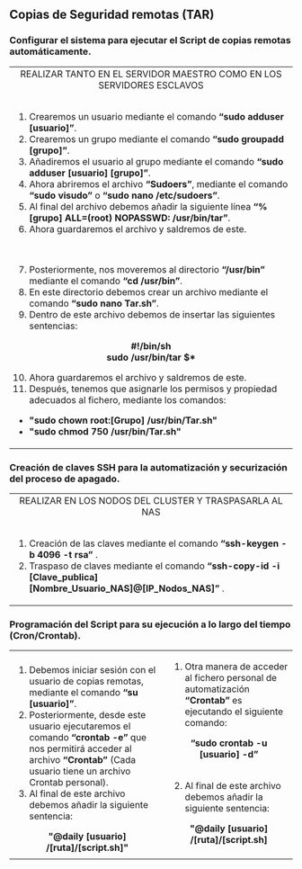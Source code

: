 ## Copias de Seguridad remotas (TAR) ##
### Configurar el sistema para ejecutar el Script de copias remotas automáticamente. ###
<div align="center">
<table>
 <tr>
  <td>
   <div align="center">
    REALIZAR TANTO EN EL SERVIDOR MAESTRO COMO EN LOS SERVIDORES ESCLAVOS
   </div>
   <br/>

  1. Crearemos un usuario mediante el comando <b> “sudo adduser [usuario]”</b>.
  2. Crearemos un grupo mediante el comando <b> “sudo groupadd [grupo]”</b>.
  3. Añadiremos el usuario al grupo mediante el comando <b> “sudo adduser [usuario] [grupo]”</b>.
  4. Ahora abriremos el archivo <b> “Sudoers”</b>, mediante el comando <b> “sudo visudo” </b> o <b> “sudo nano /etc/sudoers”</b>.
  5. Al final del archivo debemos añadir la siguiente línea <b> “%[grupo] ALL=(root) NOPASSWD: /usr/bin/tar”</b>.
  6. Ahora guardaremos el archivo y saldremos de este.
  <br/>
  
  7. Posteriormente, nos moveremos al directorio <b> “/usr/bin” </b> mediante el comando <b> “cd /usr/bin”</b>.
  8. En este directorio debemos crear un archivo mediante el comando <b> “sudo nano Tar.sh”</b>.
  9. Dentro de este archivo debemos de insertar las siguientes sentencias:
  
  <div align="center">
   <b> #!/bin/sh </b>
    <br/>
   <b> sudo /usr/bin/tar $* </b>
  </div>
 
  10. Ahora guardaremos el archivo y saldremos de este.
  11. Después, tenemos que asignarle los permisos y propiedad adecuados al fichero, mediante los comandos:
  
  - <b> "sudo chown root:[Grupo] /usr/bin/Tar.sh" </b>
  - <b> "sudo chmod 750 /usr/bin/Tar.sh" </b>
  
  </td>
 </tr>
</table>
</div>

### Creación de claves SSH para la automatización y securización del proceso de apagado. ###
<div align="center">
<table>
 <tr>
  <td>
   <div align="center">
    REALIZAR EN LOS NODOS DEL CLUSTER Y TRASPASARLA AL NAS
   </div>
   <br/>
   
 1. Creación de las claves mediante el comando <b> “ssh-keygen -b 4096 -t rsa” </b>.
 2. Traspaso de claves mediante el comando <b> “ssh-copy-id -i [Clave_publica] 
[Nombre_Usuario_NAS]@[IP_Nodos_NAS]” </b>.

  </td>
 </tr>
</table>
</div>
 
### Programación del Script para su ejecución a lo largo del tiempo (Cron/Crontab). ###
<table>
 <tr>
  <td>
  
 1. Debemos iniciar sesión con el usuario de copias remotas, mediante el comando <b> “su [usuario]”</b>.
 2. Posteriormente, desde este usuario ejecutaremos el comando <b> “crontab -e” </b> que nos permitirá acceder al archivo <b> “Crontab” </b> (Cada usuario tiene un archivo Crontab personal).
 3. Al final de este archivo debemos añadir la siguiente sentencia:
   <div align="center">
    <b> "@daily [usuario] /[ruta]/[script.sh]" </b>
   </div>
  </td>
  <td>
  
 1. Otra manera de acceder al fichero personal de automatización <b> “Crontab” </b> es ejecutando el siguiente comando:
   <div align="center">
    <b> “sudo crontab -u [usuario] -d” </b>
   </div>
   <br/>
 
 2. Al final de este archivo debemos añadir la siguiente sentencia:
   <div align="center">
    <b> "@daily [usuario] /[ruta]/[script.sh] </b>
   </div>
   <br/>
  </td>
 </tr>
</table>
